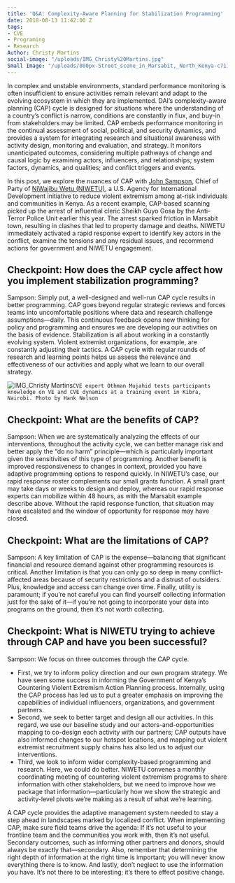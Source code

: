 ```yaml
---
title: 'Q&A: Complexity-Aware Planning for Stabilization Programming'
date: 2018-08-13 11:42:00 Z
tags:
- CVE
- Programing
- Research
Author: Christy Martins
social-image: "/uploads/IMG_Christy%20Martins.jpg"
Small Image: "/uploads/800px-Street_scene_in_Marsabit,_North_Kenya-c71172.jpg"
---
```


In complex and unstable environments, standard performance monitoring is often insufficient to ensure activities remain relevant and adapt to the evolving ecosystem in which they are implemented. DAI’s complexity-aware planning (CAP) cycle is designed for situations where the understanding of a country’s conflict is narrow, conditions are constantly in flux, and buy-in from stakeholders may be limited. CAP embeds performance monitoring in the continual assessment of social, political, and security dynamics, and provides a system for integrating research and situational awareness with activity design, monitoring and evaluation, and strategy. It monitors unanticipated outcomes, considering multiple pathways of change and causal logic by examining actors, influencers, and relationships; system factors, dynamics, and qualities; and conflict triggers and events.

<!--more-->

In this post, we explore the nuances of CAP with [John Sampson](https://www.dai.com/who-we-are/our-team/john-sampson), Chief of Party of [NiWajibu Wetu (NIWETU)](https://www.dai.com/our-work/projects/kenya-ni-wetu-ni-wajibu-wetu-niwetu), a U.S. Agency for International Development initiative to reduce violent extremism among at-risk individuals and communities in Kenya. As a recent example, CAP-based scanning picked up the arrest of influential cleric Sheikh Guyo Gosa by the Anti-Terror Police Unit earlier this year. The arrest sparked friction in Marsabit town, resulting in clashes that led to property damage and deaths. NIWETU immediately activated a rapid response expert to identify key actors in the conflict, examine the tensions and any residual issues, and recommend actions for government and NIWETU engagement. 

## Checkpoint: How does the CAP cycle affect how you implement stabilization programming?

Sampson: Simply put, a well-designed and well-run CAP cycle results in better programming. CAP goes beyond regular strategic reviews and forces teams into uncomfortable positions where data and research challenge assumptions—daily. This continuous feedback opens new thinking for policy and programming and ensures we are developing our activities on the basis of evidence. 
Stabilization is all about working in a constantly evolving system. Violent extremist organizations, for example, are constantly adjusting their tactics. A CAP cycle with regular rounds of research and learning points helps us assess the relevance and effectiveness of our activities and apply what we learn to our overall strategy.

![IMG_Christy Martins](/uploads/IMG_Christy%20Martins.jpg)`CVE expert Othman Mujahid tests participants knowledge on VE and CVE dynamics at a training event in Kibra, Nairobi. Photo by Hank Nelson`

## Checkpoint: What are the benefits of CAP?

Sampson: When we are systematically analyzing the effects of our interventions, throughout the activity cycle, we can better manage risk and better apply the “do no harm” principle—which is particularly important given the sensitivities of this type of programming. Another benefit is improved responsiveness to changes in context, provided you have adaptive programming options to respond quickly. In NIWETU’s case, our rapid response roster complements our small grants function. A small grant may take days or weeks to design and deploy, whereas our rapid response experts can mobilize within 48 hours, as with the Marsabit example describe above. Without the rapid response function, that situation may have escalated and the window of opportunity for response may have closed.

## Checkpoint: What are the limitations of CAP?

Sampson: A key limitation of CAP is the expense—balancing that significant financial and resource demand against other programming resources is critical. Another limitation is that you can only go so deep in many conflict-affected areas because of security restrictions and a distrust of outsiders. Plus, knowledge and access can change over time. Finally, utility is paramount; if you’re not careful you can find yourself collecting information just for the sake of it—if you’re not going to incorporate your data into programs on the ground, then it’s not worth collecting.

## Checkpoint: What is NIWETU trying to achieve through CAP and have you been successful?

Sampson: We focus on three outcomes through the CAP cycle. 
* First, we try to inform policy direction and our own program strategy. We have seen some success in informing the Government of Kenya’s Countering Violent Extremism Action Planning process. Internally, using the CAP process has led us to put a greater emphasis on improving the capabilities of individual influencers, organizations, and government partners. 
* Second, we seek to better target and design all our activities. In this regard, we use our baseline study and our actors-and-opportunities mapping to co-design each activity with our partners; CAP outputs have also informed changes to our hotspot locations, and mapping out violent extremist recruitment supply chains has also led us to adjust our interventions. 
* Third, we look to inform wider complexity-based programming and research. Here, we could do better. NIWETU convenes a monthly coordinating meeting of countering violent extremism programs to share information with other stakeholders, but we need to improve how we package that information—particularly how we show the strategic and activity-level pivots we’re making as a result of what we’re learning. 

A CAP cycle provides the adaptive management system needed to stay a step ahead in landscapes marked by localized conflict. When implementing CAP, make sure field teams drive the agenda: If it’s not useful to your frontline team and the communities you work with, then it’s not useful. Secondary outcomes, such as informing other partners and donors, should always be exactly that—secondary. Also, remember that determining the right depth of information at the right time is important; you will never know everything there is to know. And lastly, don’t neglect to use the information you have. It’s not there to be interesting; it’s there to effect positive change.